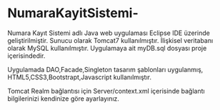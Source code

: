 # NumaraKayitSistemi-

Numara Kayıt Sistemi adlı Java web uygulaması Eclipse IDE üzerinde geliştirilmiştir.
Sunucu olarak Tomcat7 kullanılmıştır.
İlişkisel veritabanı olarak MySQL  kullanılmıştır. Uygulamaya ait myDB.sql dosyası proje içerisindedir. 

Uygulamada DAO,Facade,Singleton tasarım şablonları uygulanmış, HTML5,CSS3,Bootstrapt,Javascript kullanılmıştır.

Tomcat Realm bağlantısı için Server/context.xml içerisinde  bağlantı bilgilerinizi kendinize göre ayarlayınız.

<Resource 
name="jdbc/myDB" 
auth="Container"
type="javax.sql.DataSource"
maxActive="100"
maxIdle="30"
maxWait="10000"
username="root" 
password="veritabani şifresi" 
driverClassName="com.mysql.jdbc.Driver"
url="jdbc:mysql://localhost:3306/mydb"
factory="org.apache.tomcat.jdbc.pool.DataSourceFactory"/>

